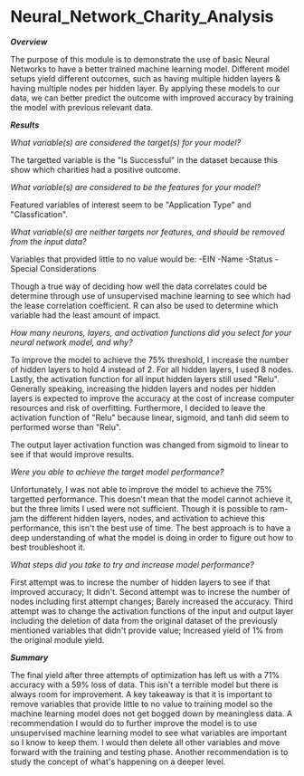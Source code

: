 # Neural_Network_Charity_Analysis


***Overview***

The purpose of this module is to demonstrate the use of basic Neural Networks to have a better trained machine learning model. Different model setups yield different outcomes, such as having multiple hidden layers & having multiple nodes per hidden layer. By applying these models to our data, we can better predict the outcome with improved accuracy by training the model with previous relevant data.


***Results***

*What variable(s) are considered the target(s) for your model?*

The targetted variable is the "Is Successful" in the dataset because this show which charities had a positive outcome. 


*What variable(s) are considered to be the features for your model?*

Featured variables of interest seem to be "Application Type" and "Classfication". 



*What variable(s) are neither targets nor features, and should be removed from the input data?*


Variables that provided little to no value would be:
-EIN
-Name
-Status
-Special Considerations

Though a true way of deciding how well the data correlates could be determine through use of unsupervised machine learning to see which had the lease correlation coefficient. R can also be used to determine which variable had the least amount of impact.


*How many neurons, layers, and activation functions did you select for your neural network model, and why?*

To improve the model to achieve the 75% threshold, I increase the number of hidden layers to hold 4 instead of 2. For all hidden layers, I used 8 nodes. Lastly, the activation function for all input hidden layers still used "Relu". Generally speaking, increasing the hidden layers and nodes per hidden layers is expected to improve the accuracy at the cost of increase computer resources and risk of overfitting. Furthermore, I decided to leave the activation function of "Relu" because linear, sigmoid, and tanh did seem to performed worse than "Relu". 

The output layer activation function was changed from sigmoid to linear to see if that would improve results.


*Were you able to achieve the target model performance?*

Unfortunately, I was not able to improve the model to achieve the 75% targetted performance. This doesn't mean that the model cannot achieve it, but the three limits I used were not sufficient. Though it is possible to ram-jam the different hidden layers, nodes, and activation to achieve this performance, this isn't the best use of time. The best approach is to have a deep understanding of what the model is doing in order to figure out how to best troubleshoot it. 


*What steps did you take to try and increase model performance?*

First attempt was to increse the number of hidden layers to see if that improved accuracy; It didn't.
Second attempt was to increse the number of nodes including first attempt changes; Barely increased the accuracy. 
Third attempt was to change the activation functions of the input and output layer including the deletion of data from the original dataset of the previously mentioned variables that didn't provide value; Increased yield of 1% from the original module yield.


***Summary***

The final yield after three attempts of optimization has left us with a 71% accuracy with a 59% loss of data. This isn't a terrible model but there is always room for improvement. A key takeaway is that it is important to remove variables that provide little to no value to training model so the machine learning model does not get bogged down by meaningless data. A recommendation I would do to further improve the model is to use unsupervised machine learning model to see what variables are important so I know to keep them. I would then delete all other variables and move forward with the training and testing phase. Another recommendation is to study the concept of what's happening on a deeper level. 
